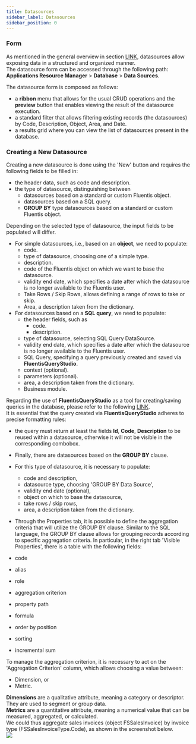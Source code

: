 ```yaml
---
title: Datasources 
sidebar_label: Datasources 
sidebar_position: 0
---
```


### Form
As mentioned in the general overview in section [LINK](docs/applications/database/database-intro.md), datasources allow exposing data in a structured and organized manner.  
The datasource form can be accessed through the following path: **Applications Resource Manager** > **Database** > **Data Sources**.  

The datasource form is composed as follows:
* a **ribbon** menu that allows for the usual CRUD operations and the **preview** button that enables viewing the result of the datasource execution.
* a standard filter that allows filtering existing records (the datasources) by Code, Description, Object, Area, and Date.  
* a results grid where you can view the list of datasources present in the database.  

### Creating a New Datasource

Creating a new datasource is done using the 'New' button and requires the following fields to be filled in:
* the header data, such as code and description.
* the type of datasource, distinguishing between
  * datasources based on a standard or custom Fluentis object.
  * datasources based on a SQL query.
  * **GROUP BY** type datasources based on a standard or custom Fluentis object.

Depending on the selected type of datasource, the input fields to be populated will differ.   

* For simple datasources, i.e., based on an **object**, we need to populate:
  * code.
  * type of datasource, choosing one of a simple type.
  * description.
  * code of the Fluentis object on which we want to base the datasource.
  * validity end date, which specifies a date after which the datasource is no longer available to the Fluentis user.
  * Take Rows / Skip Rows, allows defining a range of rows to take or skip.
  * Area, a description taken from the dictionary.
* For datasources based on a **SQL query**, we need to populate:
  * the header fields, such as
    * code.
    * description.
  * type of datasource, selecting SQL Query DataSource.
  * validity end date, which specifies a date after which the datasource is no longer available to the Fluentis user.
  * SQL Query, specifying a query previously created and saved via **FluentisQueryStudio**.   
  * context (optional).
  * parameters (optional).
  * area, a description taken from the dictionary.
  * Business module.

Regarding the use of **FluentisQueryStudio** as a tool for creating/saving queries in the database, please refer to the following [LINK](docs/applications/database/database-intro.md).   
It is essential that the query created via **FluentisQueryStudio** adheres to precise formatting rules:
* the query must return at least the fields **Id**, **Code**, **Description** to be reused within a datasource, otherwise it will not be visible in the corresponding combobox.   

* Finally, there are datasources based on the **GROUP BY** clause.
* For this type of datasource, it is necessary to populate:
  * code and description,
  * datasource type, choosing 'GROUP BY Data Source',
  * validity end date (optional),
  * object on which to base the datasource,
  * take rows / skip rows,
  * area, a description taken from the dictionary.

* Through the Properties tab, it is possible to define the aggregation criteria that will utilize the GROUP BY clause.
Similar to the SQL language, the GROUP BY clause allows for grouping records according to specific aggregation criteria.
In particular, in the right tab 'Visible Properties', there is a table with the following fields:
* code
* alias
* role
* aggregation criterion
* property path
* formula
* order by position
* sorting
* incremental sum

To manage the aggregation criterion, it is necessary to act on the 'Aggregation Criterion' column, which allows choosing a value between:
* Dimension, or
* Metric.

**Dimensions** are a qualitative attribute, meaning a category or descriptor. They are used to segment or group data.  
**Metrics** are a quantitative attribute, meaning a numerical value that can be measured, aggregated, or calculated.  
We could thus aggregate sales invoices (object FSSalesInvoice) by invoice type (FSSalesInvoiceType.Code), as shown in the screenshot below.  
![](/img/it-it/applications/database/20250529162809.png)
